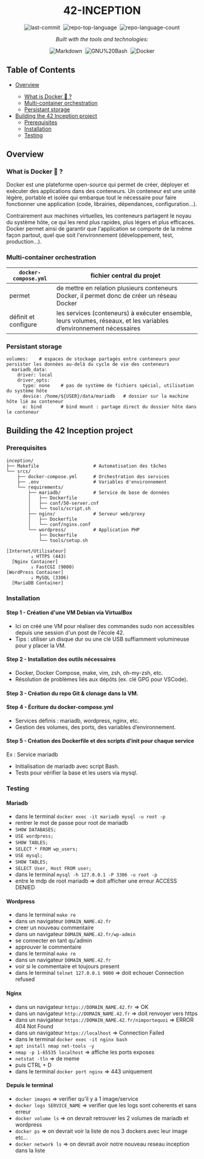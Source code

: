 <div align="center" class="text-center">
  <h1>42-INCEPTION</h1>
  
  <img alt="last-commit" src="https://img.shields.io/github/last-commit/socallmebertille/42-Inception?style=flat&amp;logo=git&amp;logoColor=white&amp;color=0080ff" class="inline-block mx-1" style="margin: 0px 2px;">
  <img alt="repo-top-language" src="https://img.shields.io/github/languages/top/socallmebertille/42-Inception?style=flat&amp;color=0080ff" class="inline-block mx-1" style="margin: 0px 2px;">
  <img alt="repo-language-count" src="https://img.shields.io/github/languages/count/socallmebertille/42-Inception?style=flat&amp;color=0080ff" class="inline-block mx-1" style="margin: 0px 2px;">
  <p><em>Built with the tools and technologies:</em></p>
  <img alt="Markdown" src="https://img.shields.io/badge/Markdown-000000.svg?style=flat&amp;logo=Markdown&amp;logoColor=white" class="inline-block mx-1" style="margin: 0px 2px;">
  <img alt="GNU%20Bash" src="https://img.shields.io/badge/GNU%20Bash-4EAA25.svg?style=flat&amp;logo=GNU-Bash&amp;logoColor=white" class="inline-block mx-1" style="margin: 0px 2px;">
  <img alt="Docker" src="https://img.shields.io/badge/Docker-2496ED.svg?style=flat&amp;logo=Docker&amp;logoColor=white" class="inline-block mx-1" style="margin: 0px 2px;">
</div>

<h2>Table of Contents</h2>
<ul class="list-disc pl-4 my-0">
  <li class="my-0"><a href="#overview">Overview</a></li>
  <ul class="list-disc pl-4 my-0">
    <li class="my-0"><a href="#what-is-docker-🐳-?">What is Docker 🐳 ?</a></li>
    <li class="my-0"><a href="#multi-container-orchestration">Multi-container orchestration</a></li>
    <li class="my-0"><a href="#persistant-storage">Persistant storage</a></li>
  </ul>
  <li class="my-0"><a href="#building-the-42-inception-project">Building the 42 Inception project</a>
  <ul class="list-disc pl-4 my-0">
    <li class="my-0"><a href="#prerequisites">Prerequisites</a></li>
    <li class="my-0"><a href="#installation">Installation</a></li>
    <li class="my-0"><a href="#testing">Testing</a></li>
  </ul>
  </li>
</ul>

<h2>Overview</h2>

<h3>What is Docker 🐳 ?</h3>

Docker est une plateforme open-source qui permet de créer, déployer et exécuter des applications dans des conteneurs.
Un conteneur est une unité légère, portable et isolée qui embarque tout le nécessaire pour faire fonctionner une application (code, librairies, dépendances, configuration…).

Contrairement aux machines virtuelles, les conteneurs partagent le noyau du système hôte, ce qui les rend plus rapides, plus légers et plus efficaces.
Docker permet ainsi de garantir que l'application se comporte de la même façon partout, quel que soit l'environnement (développement, test, production...).

<h3>Multi-container orchestration</h3>

| `docker-compose.yml` | fichier central du projet |
|---|---|
| permet | de mettre en relation plusieurs conteneurs Docker, il permet donc de créer un réseau Docker |
| définit et configure | les services (conteneurs) à exécuter ensemble, leurs volumes, réseaux, et les variables d’environnement nécessaires |

<h3>Persistant storage</h3>

```
volumes:    # espaces de stockage partagés entre conteneurs pour persister les données au-delà du cycle de vie des conteneurs
  mariadb_data:
    driver: local
    driver_opts:
      type: none    # pas de système de fichiers spécial, utilisation du système hôte
      device: /home/${USER}/data/mariadb   # dossier sur la machine hôte lié au conteneur
      o: bind       # bind mount : partage direct du dossier hôte dans le conteneur
```


<h2>Building the 42 Inception project</h2>

### Prerequisites

```
inception/
├── Makefile                    # Automatisation des tâches
└── srcs/
    ├── docker-compose.yml      # Orchestration des services
    ├── .env                    # Variables d'environnement
    └── requirements/
        ├── mariadb/            # Service de base de données
        │   ├── Dockerfile
        │   ├── conf/50-server.cnf
        │   └── tools/script.sh
        ├── nginx/              # Serveur web/proxy
        │   ├── Dockerfile
        │   └── conf/nginx.conf
        └── wordpress/          # Application PHP
            ├── Dockerfile
            └── tools/setup.sh
```

```
[Internet/Utilisateur]
         ↓ HTTPS (443)
  [Nginx Container]
         ↓ FastCGI (9000)
[WordPress Container]
         ↓ MySQL (3306)
  [MariaDB Container]
```

### Installation

#### Step 1 - Création d'une VM Debian via VirtualBox

- Ici on créé une VM pour réaliser des commandes sudo non accessibles depuis une session d'un post de l'école 42.
- Tips : utiliser un disque dur ou une clé USB suffiamment volumineuse pour y placer la VM.

#### Step 2 - Installation des outils nécessaires

- Docker, Docker Compose, make, vim, zsh, oh-my-zsh, etc.
- Résolution de problèmes liés aux dépôts (ex. clé GPG pour VSCode).

#### Step 3 - Création du repo Git & clonage dans la VM.

#### Step 4 - Écriture du docker-compose.yml

- Services définis : mariadb, wordpress, nginx, etc.
- Gestion des volumes, des ports, des variables d’environnement.

#### Step 5 - Création des Dockerfile et des scripts d’init pour chaque service

Ex : Service mariadb
- Initialisation de mariadb avec script Bash.
- Tests pour vérifier la base et les users via mysql.

### Testing

#### Mariadb

- dans le terminal `docker exec -it mariadb mysql -u root -p`
- rentrer le mot de passe pour root de mariadb
- `SHOW DATABASES;`
- `USE wordpress;`
- `SHOW TABLES;`
- `SELECT * FROM wp_users;`
- `USE mysql;`
- `SHOW TABLES;`
- `SELECT User, Host FROM user;`
- dans le terminal `mysql -h 127.0.0.1 -P 3306 -u root -p`
- entre le mdp de root mariadb => doit afficher une erreur ACCESS DENIED

#### Wordpress

- dans le terminal `make re`
- dans un navigateur `DOMAIN_NAME.42.fr`
- creer un nouveau commentaire
- dans un navigateur `DOMAIN_NAME.42.fr/wp-admin`
- se connecter en tant qu'admin
- approuver le commentaire
- dans le terminal `make re`
- dans un navigateur `DOMAIN_NAME.42.fr`
- voir si le commentaire et toujours present
- dans le terminal `telnet 127.0.0.1 9000` => doit echouer Connection refused

#### Nginx

- dans un navigateur `https://DOMAIN_NAME.42.fr` => OK
- dans un navigateur `http://DOMAIN_NAME.42.fr` => doit renvoyer vers https
- dans un navigateur `https://DOMAIN_NAME.42.fr/nimportequoi` => ERROR 404 Not Found
- dans un navigateur `https://localhost` => Connection Failed
- dans le terminal `docker exec -it nginx bash`
- `apt install nmap net-tools -y`
- `nmap -p 1-65535 localhost` => affiche les ports exposes
- `netstat -tln` => de meme
- puis CTRL + D
- dans le terminal `docker port nginx` => 443 uniquement

#### Depuis le terminal

- `docker images` => verifier qu'il y a 1 image/service
- `docker logs SERVICE_NAME` => verifier que les logs sont coherents et sans erreur
- `docker volume ls` => on devrait retrouver les 2 volumes de mariadb et wordpress
- `docker ps` => on devrait voir la liste de nos 3 dockers avec leur image etc...
- `docker network ls` => on devrait avoir notre nouveau reseau inception dans la liste
